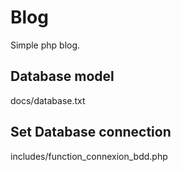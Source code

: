 # Blog

Simple php blog.

## Database model

docs/database.txt

## Set Database connection 

includes/function_connexion_bdd.php